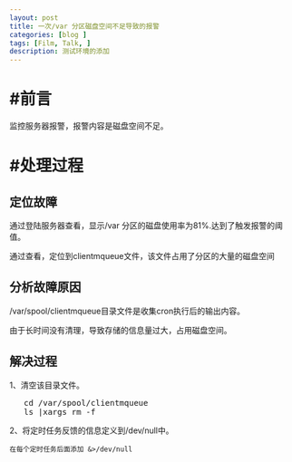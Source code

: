 ```yaml
---
layout: post
title: 一次/var 分区磁盘空间不足导致的报警
categories: [blog ]
tags: [Film, Talk, ]
description: 测试环境的添加
---	   
```

	   

# #前言

  监控服务器报警，报警内容是磁盘空间不足。

# #处理过程

## 定位故障

通过登陆服务器查看，显示/var 分区的磁盘使用率为81%.达到了触发报警的阈值。

通过查看，定位到clientmqueue文件，该文件占用了分区的大量的磁盘空间

## 分析故障原因

/var/spool/clientmqueue目录文件是收集cron执行后的输出内容。

由于长时间没有清理，导致存储的信息量过大，占用磁盘空间。

## 解决过程

1、清空该目录文件。

<pre>
   cd /var/spool/clientmqueue
   ls |xargs rm -f
</pre>
	
2、将定时任务反馈的信息定义到/dev/null中。
	
	在每个定时任务后面添加 &>/dev/null 

